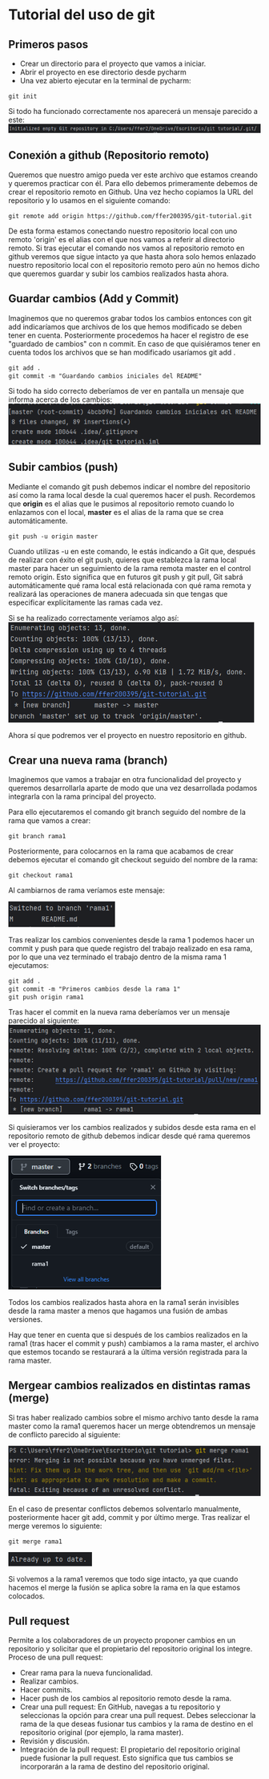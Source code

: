 # Tutorial del uso de git

## Primeros pasos
- Crear un directorio para el proyecto que vamos a iniciar.
- Abrir el proyecto en ese directorio desde pycharm
- Una vez abierto ejecutar en la terminal de pycharm:
```
git init
```
Si todo ha funcionado correctamente nos aparecerá un mensaje parecido a este:
![Imagen git init](pics/git_init.png)

## Conexión a github (Repositorio remoto)
Queremos que nuestro amigo pueda ver este archivo que estamos creando y queremos practicar con él.
Para ello debemos primeramente debemos de crear el repositorio remoto en Github. Una vez hecho copiamos la URL del repositorio y lo usamos en el siguiente comando:
```
git remote add origin https://github.com/ffer200395/git-tutorial.git
```
De esta forma estamos conectando nuestro repositorio local con uno remoto 'origin' es el alias con el que nos vamos a referir al directorio remoto.
Si tras ejecutar el comando nos vamos al repositorio remoto en github veremos que sigue intacto ya que hasta ahora solo hemos enlazado nuestro repositorio local con el repositorio remoto pero aún no hemos dicho que queremos guardar y subir los cambios realizados hasta ahora.

## Guardar cambios (Add y Commit)
Imaginemos que no queremos grabar todos los cambios entonces con git add indicaríamos que archivos de los que hemos modificado se deben tener en cuenta.
Posteriormente procedemos ha hacer el registro de ese "guardado de cambios" con n commit. En caso de que quisiéramos tener en cuenta todos los archivos que se han modificado usaríamos git add .

```
git add .
git commit -m "Guardando cambios iniciales del README"
```
Si todo ha sido correcto deberíamos de ver en pantalla un mensaje que informa acerca de los cambios:
![Imagen primer commit](pics/commit1.png)

## Subir cambios (push)
Mediante el comando git push debemos indicar el nombre del repositorio así como la rama local desde la cual queremos hacer el push.
Recordemos que **origin** es el alias que le pusimos al repositorio remoto cuando lo enlazamos con el local, **master** es el alias de la rama que se crea automáticamente.
```
git push -u origin master
```
Cuando utilizas -u en este comando, le estás indicando a Git que, después de realizar con éxito 
el git push, quieres que establezca la rama local master para hacer un seguimiento de la rama
remota master en el control remoto origin. Esto significa que en futuros git push y git pull, 
Git sabrá automáticamente qué rama local está relacionada con qué rama remota y realizará las 
operaciones de manera adecuada sin que tengas que especificar explícitamente las ramas cada vez.

Si se ha realizado correctamente veríamos algo así:
![Imagen primer puch](pics/push.png)

Ahora sí que podremos ver el proyecto en nuestro repositorio en github.

## Crear una nueva rama (branch)
Imaginemos que vamos a trabajar en otra funcionalidad del proyecto y queremos desarrollarla aparte de modo que una vez desarrollada podamos integrarla con la rama principal del proyecto.

Para ello ejecutaremos el comando git branch seguido del nombre de la rama que vamos a crear:
```
git branch rama1
```
Posteriormente, para colocarnos en la rama que acabamos de crear debemos ejecutar el comando git checkout seguido del nombre de la rama:
```
git checkout rama1
```
Al cambiarnos de rama veríamos este mensaje:

![Imagen primer checkout](pics/checkout.png)

Tras realizar los cambios convenientes desde la rama 1 podemos hacer un commit y push para que quede registro del trabajo realizado en esa rama, por lo que una vez terminado el trabajo dentro de la misma rama 1 ejecutamos:
```
git add .
git commit -m "Primeros cambios desde la rama 1"
git push origin rama1
```
Tras hacer el commit en la nueva rama deberíamos ver un mensaje parecido al siguiente:
![Imagen segundo commit](pics/commit2.png)

Si quisieramos ver los cambios realizados y subidos desde esta rama en el repositorio remoto de github debemos indicar desde qué rama queremos ver el proyecto:

![Imagen rama](pics/branch.png)

Todos los cambios realizados hasta ahora en la rama1 serán invisibles desde la rama master a menos que hagamos una fusión de ambas versiones.

Hay que tener en cuenta que si después de los cambios realizados en la rama1 (tras hacer el commit y push) cambiamos a la rama master, el archivo que estemos tocando se restaurará a la última versión registrada para la rama master.

## Mergear cambios realizados en distintas ramas (merge)

Si tras haber realizado cambios sobre el mismo archivo tanto desde la rama master como la rama1 queremos hacer un merge obtendremos un mensaje de conflicto parecido al siguiente:

![Imagen conflicto](pics/conflict.png)

En el caso de presentar conflictos debemos solventarlo manualmente, posteriormente hacer git add, commit y por último merge. Tras realizar el merge veremos lo siguiente:

```
git merge rama1
```
![Imagen merge](pics/merge.png)

Si volvemos a la rama1 veremos que todo sige intacto, ya que cuando hacemos el merge la fusión se aplica sobre la rama en la que estamos colocados.

## Pull request

Permite a los colaboradores de un proyecto proponer cambios en un repositorio y solicitar que el propietario del repositorio original los integre. Proceso de una pull request:

- Crear rama para la nueva funcionalidad.
- Realizar cambios.
- Hacer commits.
- Hacer push de los cambios al repositorio remoto desde la rama.
- Crear una pull request: En GitHub, navegas a tu repositorio y seleccionas la opción para crear una pull request. Debes seleccionar la rama de la que deseas fusionar tus cambios y la rama de destino en el repositorio original (por ejemplo, la rama master).
- Revisión y discusión.
- Integración de la pull request: El propietario del repositorio original puede fusionar la pull request. Esto significa que tus cambios se incorporarán a la rama de destino del repositorio original.